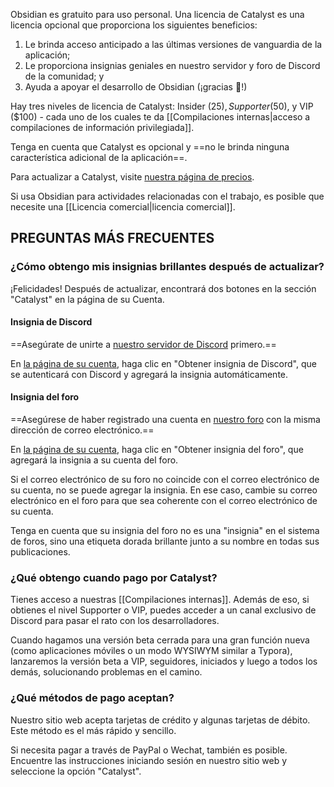 Obsidian es gratuito para uso personal. Una licencia de Catalyst es una licencia opcional que proporciona los siguientes beneficios:

1. Le brinda acceso anticipado a las últimas versiones de vanguardia de la aplicación;
2. Le proporciona insignias geniales en nuestro servidor y foro de Discord de la comunidad; y
3. Ayuda a apoyar el desarrollo de Obsidian (¡gracias 💜!)

Hay tres niveles de licencia de Catalyst: Insider ($25), Supporter ($50), y VIP ($100) - cada uno de los cuales te da [[Compilaciones internas|acceso a compilaciones de información privilegiada]].

Tenga en cuenta que Catalyst es opcional y ==no le brinda ninguna característica adicional de la aplicación==.

Para actualizar a Catalyst, visite [nuestra página de precios](https://obsidian.md/pricing).

Si usa Obsidian para actividades relacionadas con el trabajo, es posible que necesite una [[Licencia comercial|licencia comercial]].

## PREGUNTAS MÁS FRECUENTES

### ¿Cómo obtengo mis insignias brillantes después de actualizar?

¡Felicidades! Después de actualizar, encontrará dos botones en la sección "Catalyst" en la página de su Cuenta.

#### Insignia de Discord

==Asegúrate de unirte a [nuestro servidor de Discord](https://discord.gg/veuWUTm) primero.==

En [la página de su cuenta](https://obsidian.md/account), haga clic en "Obtener insignia de Discord", que se autenticará con Discord y agregará la insignia automáticamente.

#### Insignia del foro

==Asegúrese de haber registrado una cuenta en [nuestro foro](https://forum.obsidian.md) con la misma dirección de correo electrónico.==

En [la página de su cuenta](https://obsidian.md/account), haga clic en "Obtener insignia del foro", que agregará la insignia a su cuenta del foro.

Si el correo electrónico de su foro no coincide con el correo electrónico de su cuenta, no se puede agregar la insignia. En ese caso, cambie su correo electrónico en el foro para que sea coherente con el correo electrónico de su cuenta.

Tenga en cuenta que su insignia del foro no es una "insignia" en el sistema de foros, sino una etiqueta dorada brillante junto a su nombre en todas sus publicaciones.

### ¿Qué obtengo cuando pago por Catalyst?

Tienes acceso a nuestras [[Compilaciones internas]]. Además de eso, si obtienes el nivel Supporter o VIP, puedes acceder a un canal exclusivo de Discord para pasar el rato con los desarrolladores.

Cuando hagamos una versión beta cerrada para una gran función nueva (como aplicaciones móviles o un modo WYSIWYM similar a Typora), lanzaremos la versión beta a VIP, seguidores, iniciados y luego a todos los demás, solucionando problemas en el camino.

### ¿Qué métodos de pago aceptan?

Nuestro sitio web acepta tarjetas de crédito y algunas tarjetas de débito. Este método es el más rápido y sencillo.

Si necesita pagar a través de PayPal o Wechat, también es posible. Encuentre las instrucciones iniciando sesión en nuestro sitio web y seleccione la opción "Catalyst".
